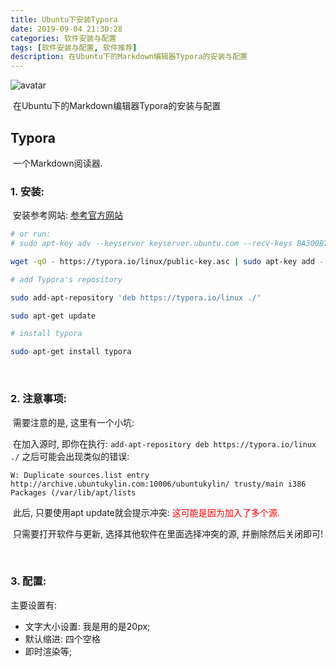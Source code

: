 ```yaml
---
title: Ubuntu下安装Typora
date: 2019-09-04 21:30:28
categories: 软件安装与配置
tags: [软件安装与配置, 软件推荐]
description: 在Ubuntu下的Markdown编辑器Typora的安装与配置
---
```


![avatar](https://timgsa.baidu.com/timg?image&quality=80&size=b9999_10000&sec=1567613971175&di=9f01d2812b4643e8d73d0bd91e16cefc&imgtype=0&src=http%3A%2F%2Fimg1.doubanio.com%2Flpic%2Fs28969587.jpg)

​		在Ubuntu下的Markdown编辑器Typora的安装与配置

<!--more-->

## Typora

​		一个Markdown阅读器.

### 1. 安装:

​		安装参考网站: [参考官方网站](https://typora.io/#linux)

```bash
# or run:
# sudo apt-key adv --keyserver keyserver.ubuntu.com --recv-keys BA300B7755AFCFAE

wget -qO - https://typora.io/linux/public-key.asc | sudo apt-key add -

# add Typora's repository

sudo add-apt-repository 'deb https://typora.io/linux ./'

sudo apt-get update

# install typora

sudo apt-get install typora
```

<br/>

### 2. 注意事项:

​		需要注意的是, 这里有一个小坑:

​		在加入源时, 即你在执行: `add-apt-repository deb https://typora.io/linux ./` 之后可能会出现类似的错误:

```
W: Duplicate sources.list entry http://archive.ubuntukylin.com:10006/ubuntukylin/ trusty/main i386 Packages (/var/lib/apt/lists
```

​		此后, 只要使用apt update就会提示冲突: <font color="#ff0000">这可能是因为加入了多个源.</font>

​		只需要打开软件与更新, 选择其他软件在里面选择冲突的源, 并删除然后关闭即可!

<br/>

### 3. 配置:

主要设置有:

-   文字大小设置: 我是用的是20px;
-   默认缩进: 四个空格
-   即时渲染等;




